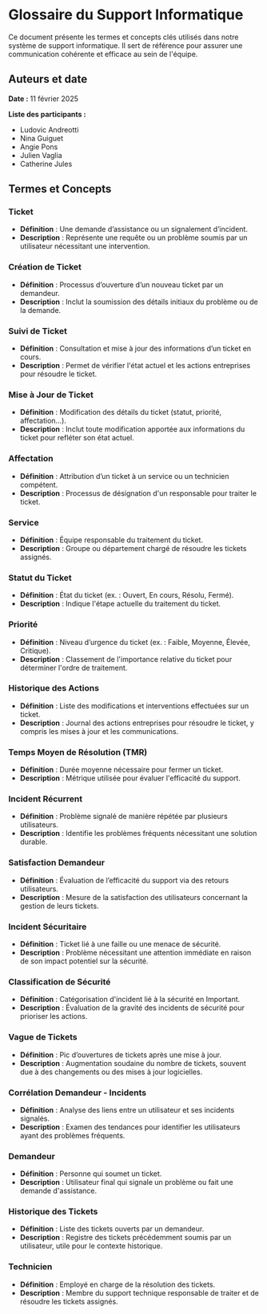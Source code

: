 # Glossaire du Support Informatique

Ce document présente les termes et concepts clés utilisés dans notre système de support informatique. Il sert de référence pour assurer une communication cohérente et efficace au sein de l'équipe.

## Auteurs et date

**Date :** 11 février 2025  

**Liste des participants :** 
- Ludovic Andreotti
- Nina Guiguet   
- Angie Pons  
- Julien Vaglia  
- Catherine Jules 

## Termes et Concepts

### Ticket
- **Définition** : Une demande d’assistance ou un signalement d’incident.
- **Description** : Représente une requête ou un problème soumis par un utilisateur nécessitant une intervention.

### Création de Ticket
- **Définition** : Processus d’ouverture d’un nouveau ticket par un demandeur.
- **Description** : Inclut la soumission des détails initiaux du problème ou de la demande.

### Suivi de Ticket
- **Définition** : Consultation et mise à jour des informations d’un ticket en cours.
- **Description** : Permet de vérifier l'état actuel et les actions entreprises pour résoudre le ticket.

### Mise à Jour de Ticket
- **Définition** : Modification des détails du ticket (statut, priorité, affectation…).
- **Description** : Inclut toute modification apportée aux informations du ticket pour refléter son état actuel.

### Affectation
- **Définition** : Attribution d’un ticket à un service ou un technicien compétent.
- **Description** : Processus de désignation d'un responsable pour traiter le ticket.

### Service
- **Définition** : Équipe responsable du traitement du ticket.
- **Description** : Groupe ou département chargé de résoudre les tickets assignés.

### Statut du Ticket
- **Définition** : État du ticket (ex. : Ouvert, En cours, Résolu, Fermé).
- **Description** : Indique l'étape actuelle du traitement du ticket.

### Priorité
- **Définition** : Niveau d’urgence du ticket (ex. : Faible, Moyenne, Élevée, Critique).
- **Description** : Classement de l'importance relative du ticket pour déterminer l'ordre de traitement.

### Historique des Actions
- **Définition** : Liste des modifications et interventions effectuées sur un ticket.
- **Description** : Journal des actions entreprises pour résoudre le ticket, y compris les mises à jour et les communications.

### Temps Moyen de Résolution (TMR)
- **Définition** : Durée moyenne nécessaire pour fermer un ticket.
- **Description** : Métrique utilisée pour évaluer l'efficacité du support.

### Incident Récurrent
- **Définition** : Problème signalé de manière répétée par plusieurs utilisateurs.
- **Description** : Identifie les problèmes fréquents nécessitant une solution durable.

### Satisfaction Demandeur
- **Définition** : Évaluation de l’efficacité du support via des retours utilisateurs.
- **Description** : Mesure de la satisfaction des utilisateurs concernant la gestion de leurs tickets.

### Incident Sécuritaire
- **Définition** : Ticket lié à une faille ou une menace de sécurité.
- **Description** : Problème nécessitant une attention immédiate en raison de son impact potentiel sur la sécurité.

### Classification de Sécurité
- **Définition** : Catégorisation d'incident lié à la sécurité en Important.
- **Description** : Évaluation de la gravité des incidents de sécurité pour prioriser les actions.

### Vague de Tickets
- **Définition** : Pic d’ouvertures de tickets après une mise à jour.
- **Description** : Augmentation soudaine du nombre de tickets, souvent due à des changements ou des mises à jour logicielles.

### Corrélation Demandeur - Incidents
- **Définition** : Analyse des liens entre un utilisateur et ses incidents signalés.
- **Description** : Examen des tendances pour identifier les utilisateurs ayant des problèmes fréquents.

### Demandeur
- **Définition** : Personne qui soumet un ticket.
- **Description** : Utilisateur final qui signale un problème ou fait une demande d'assistance.

### Historique des Tickets
- **Définition** : Liste des tickets ouverts par un demandeur.
- **Description** : Registre des tickets précédemment soumis par un utilisateur, utile pour le contexte historique.

### Technicien
- **Définition** : Employé en charge de la résolution des tickets.
- **Description** : Membre du support technique responsable de traiter et de résoudre les tickets assignés.





